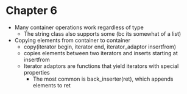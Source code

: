 # Chapter 6

- Many container operations work regardless of type
  - The string class also supports some (bc its somewhat of a list)
- Copying elements from container to container
  - copy(iterator begin, iterator end, iterator\_adaptor insertfrom)
  - copies elements between two iterators and inserts starting at insertfrom
  - Iterator adaptors are functions that yield iterators with special properties
    - The most common is back\_inserter(ret), which appends elements to ret
